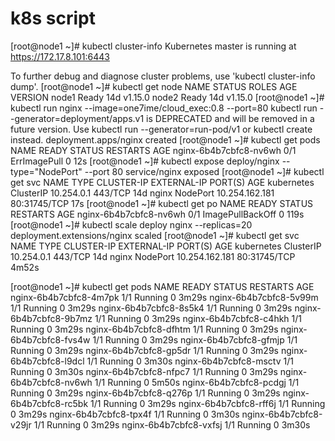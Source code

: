# k8s script


[root@node1 ~]# kubectl cluster-info
Kubernetes master is running at https://172.17.8.101:6443

To further debug and diagnose cluster problems, use 'kubectl cluster-info dump'.
[root@node1 ~]# kubectl get node
NAME    STATUS   ROLES    AGE   VERSION
node1   Ready    <none>   14d   v1.15.0
node2   Ready    <none>   14d   v1.15.0
[root@node1 ~]# kubectl run nginx --image=one7ime/cloud_exec:0.8 --port=80
kubectl run --generator=deployment/apps.v1 is DEPRECATED and will be removed in a future version. Use kubectl run --generator=run-pod/v1 or kubectl create instead.
deployment.apps/nginx created
[root@node1 ~]# kubectl get pods
NAME                     READY   STATUS         RESTARTS   AGE
nginx-6b4b7cbfc8-nv6wh   0/1     ErrImagePull   0          12s
[root@node1 ~]# kubectl expose deploy/nginx --type="NodePort" --port 80
service/nginx exposed
[root@node1 ~]# kubectl get svc
NAME         TYPE        CLUSTER-IP       EXTERNAL-IP   PORT(S)        AGE
kubernetes   ClusterIP   10.254.0.1       <none>        443/TCP        14d
nginx        NodePort    10.254.162.181   <none>        80:31745/TCP   17s
[root@node1 ~]# kubectl get po
NAME                     READY   STATUS             RESTARTS   AGE
nginx-6b4b7cbfc8-nv6wh   0/1     ImagePullBackOff   0          119s
[root@node1 ~]# kubectl scale deploy nginx --replicas=20
deployment.extensions/nginx scaled
[root@node1 ~]# kubectl get svc
NAME         TYPE        CLUSTER-IP       EXTERNAL-IP   PORT(S)        AGE
kubernetes   ClusterIP   10.254.0.1       <none>        443/TCP        14d
nginx        NodePort    10.254.162.181   <none>        80:31745/TCP   4m52s

[root@node1 ~]# kubectl get pods
NAME                     READY   STATUS    RESTARTS   AGE
nginx-6b4b7cbfc8-4m7pk   1/1     Running   0          3m29s
nginx-6b4b7cbfc8-5v99m   1/1     Running   0          3m29s
nginx-6b4b7cbfc8-8s5k4   1/1     Running   0          3m29s
nginx-6b4b7cbfc8-9b7mz   1/1     Running   0          3m29s
nginx-6b4b7cbfc8-c4hkh   1/1     Running   0          3m29s
nginx-6b4b7cbfc8-dfhtm   1/1     Running   0          3m29s
nginx-6b4b7cbfc8-fvs4w   1/1     Running   0          3m29s
nginx-6b4b7cbfc8-gfmjp   1/1     Running   0          3m29s
nginx-6b4b7cbfc8-gp5dr   1/1     Running   0          3m29s
nginx-6b4b7cbfc8-l9dcl   1/1     Running   0          3m30s
nginx-6b4b7cbfc8-msctv   1/1     Running   0          3m30s
nginx-6b4b7cbfc8-nfpc7   1/1     Running   0          3m29s
nginx-6b4b7cbfc8-nv6wh   1/1     Running   0          5m50s
nginx-6b4b7cbfc8-pcdgj   1/1     Running   0          3m29s
nginx-6b4b7cbfc8-q276p   1/1     Running   0          3m29s
nginx-6b4b7cbfc8-rc5bk   1/1     Running   0          3m29s
nginx-6b4b7cbfc8-rff6j   1/1     Running   0          3m29s
nginx-6b4b7cbfc8-tpx4f   1/1     Running   0          3m30s
nginx-6b4b7cbfc8-v29jr   1/1     Running   0          3m29s
nginx-6b4b7cbfc8-vxfsj   1/1     Running   0          3m30s
